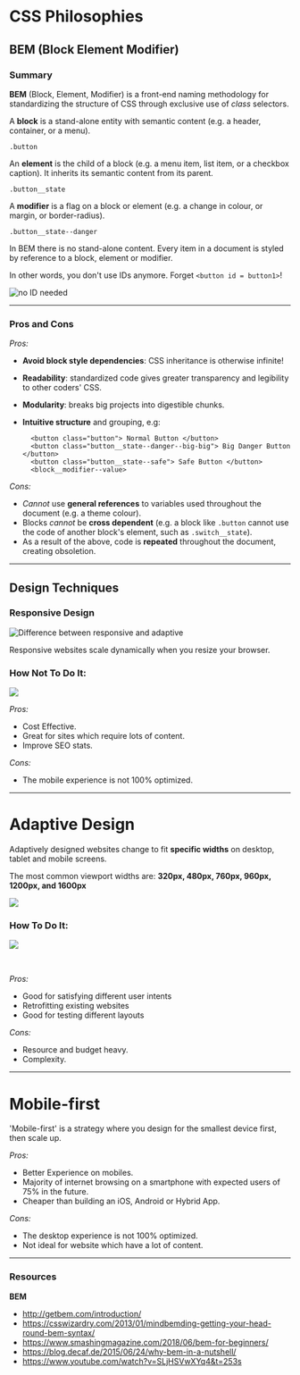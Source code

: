 # CSS Philosophies



## **BEM (Block Element Modifier)**

### Summary

**BEM** (Block, Element, Modifier) is a front-end naming methodology for standardizing the structure of CSS through exclusive use of _class_ selectors.


A **block** is a stand-alone entity with semantic content (e.g. a header, container, or a menu).

```
.button
```

An **element** is the child of a block (e.g. a menu item, list item, or a checkbox caption). It inherits its semantic content from its parent.

```
.button__state
```

A **modifier** is a flag on a block or element (e.g. a change in colour, or margin, or border-radius).

```
.button__state--danger
```

In BEM there is no stand-alone content. Every item in a document is styled by reference to a block, element or modifier. 

In other words, you don't use IDs anymore. Forget `<button id = button1>`!

![no ID needed](https://i.imgur.com/haA9xKW.gif)





---

### Pros and Cons

*Pros:*

- **Avoid block style dependencies**: CSS inheritance is otherwise infinite!
- **Readability**: standardized code gives greater transparency and legibility to other coders' CSS.
- **Modularity**: breaks big projects into digestible chunks. 
- **Intuitive structure** and grouping, e.g:
     
        <button class="button"> Normal Button </button> 
        <button class="button__state--danger--big-big"> Big Danger Button </button>
        <button class="button__state--safe"> Safe Button </button>
        <block__modifier--value>
        
*Cons:*

- *Cannot* use **general references** to variables used throughout the document (e.g. a theme colour).
- Blocks *cannot* be **cross dependent** (e.g. a block like `.button` cannot use the code of another block's element, such as `.switch__state`).
- As a result of the above, code is **repeated** throughout the document, creating obsoletion. 
        
        


---

## **Design Techniques**

### Responsive Design

![Difference between responsive and adaptive](https://i.imgur.com/fst8YVd.gif)
</br>


Responsive websites scale dynamically when you resize your browser.

### How Not To Do It:

![](https://i.imgur.com/NcXnbxQ.gif)


*Pros:*

+ Cost Effective.
+ Great for sites which require lots of content.
+ Improve SEO stats. 


*Cons:*
* The mobile experience is not 100% optimized.

---
# Adaptive Design


Adaptively designed websites change to fit **specific widths** on desktop, tablet and mobile screens.

The most common viewport widths are: 
**320px, 480px, 760px, 960px, 1200px, and 1600px**

![](https://i.imgur.com/OU4kvyD.png)

### How To Do It:

![](https://i.imgur.com/ufVCgNv.gif)

</br>

*Pros:*
+ Good for satisfying different user intents
+ Retrofitting existing websites
+ Good for testing different layouts

*Cons:*
* Resource and budget heavy.
* Complexity.

---

# Mobile-first

'Mobile-first' is a strategy where you design for the smallest device first, then scale up.

*Pros:*
* Better Experience on mobiles.
* Majority of internet browsing on a smartphone with expected users of 75% in the future.
* Cheaper than building an iOS, Android or Hybrid App.


*Cons:*
* The desktop experience is not 100% optimized.
* Not ideal for website which have a lot of content.

---
### Resources
**BEM**
- http://getbem.com/introduction/
- https://csswizardry.com/2013/01/mindbemding-getting-your-head-round-bem-syntax/
- https://www.smashingmagazine.com/2018/06/bem-for-beginners/
- https://blog.decaf.de/2015/06/24/why-bem-in-a-nutshell/
- https://www.youtube.com/watch?v=SLjHSVwXYq4&t=253s
